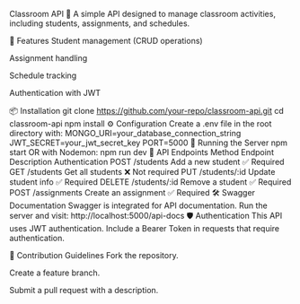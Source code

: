 Classroom API 🚀
A simple API designed to manage classroom activities, including students, assignments, and schedules.

📌 Features
Student management (CRUD operations)

Assignment handling

Schedule tracking

Authentication with JWT

📦 Installation
git clone https://github.com/your-repo/classroom-api.git
cd classroom-api
npm install
⚙️ Configuration
Create a .env file in the root directory with:
MONGO_URI=your_database_connection_string
JWT_SECRET=your_jwt_secret_key
PORT=5000
🚀 Running the Server
npm start
OR with Nodemon:
npm run dev
📖 API Endpoints
Method	Endpoint	Description	Authentication
POST	/students	Add a new student	✅ Required
GET	/students	Get all students	❌ Not required
PUT	/students/:id	Update student info	✅ Required
DELETE	/students/:id	Remove a student	✅ Required
POST	/assignments	Create an assignment	✅ Required
🛠 Swagger Documentation
Swagger is integrated for API documentation. Run the server and visit:
http://localhost:5000/api-docs
🛡 Authentication
This API uses JWT authentication. Include a Bearer Token in requests that require authentication.

📌 Contribution Guidelines
Fork the repository.

Create a feature branch.

Submit a pull request with a description.
